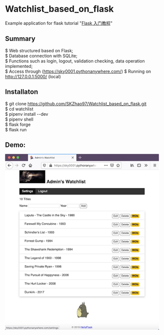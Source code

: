 # Watchlist_based_on_flask

Example application for flask tutorial "[Flask 入门教程](http://helloflask.com/tutorial/)"

## Summary
$ Web structured based on Flask;   
$ Database connection with SQLite;  
$ Functions such as login, logout, validation checking, data operation implemented;  
$ Access through (https://sky0001.pythonanywhere.com/)
$ Running on http://127.0.0.1:5000/ (local)

## Installaton

$ git clone https://github.com/SKZhao97/Watchlist_based_on_flask.git   
$ cd watchlist    
$ pipenv install --dev    
$ pipenv shell    
$ flask forge    
$ flask run 

## Demo:  
![Demo](https://github.com/SKZhao97/Watchlist_based_on_flask/blob/master/Demo_pic.jpg)



